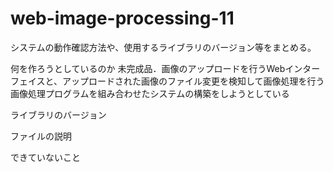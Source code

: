 # web-image-processing-11

システムの動作確認⽅法や、使⽤するライブラリのバージョン等をまとめる。

何を作ろうとしているのか
  未完成品．画像のアップロードを行うWebインターフェイスと、アップロードされた画像のファイル変更を検知して画像処理を行う画像処理プログラムを組み合わせたシステムの構築をしようとしている

ライブラリのバージョン

ファイルの説明

できていないこと
